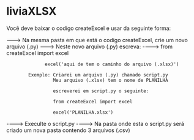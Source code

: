 # liviaXLSX

Você deve baixar o codigo createExcel e usar da seguinte forma:

 ---> Na mesma pasta em que está o codigo createExcel, crie um novo arquivo (.py)
 ---> Neste novo arquivo (.py) escreva:
            ----> from createExcel import excel
                  
                  excel('aqui de tem o caminho do arquivo (.xlsx)')
             
            Exemplo: Criarei um arquivo (.py) chamado script.py
                     Meu arquivo (.xlsx) tem o nome de PLANILHA
                     
                     escreverei em script.py o seguinte:
                     
                     from createExcel import excel
                     
                     excel('PLANILHA.xlsx')

----> Execulte o script.py
----> Na pasta onde esta o script.py será criado um nova pasta contendo 3 arquivos (.csv)
